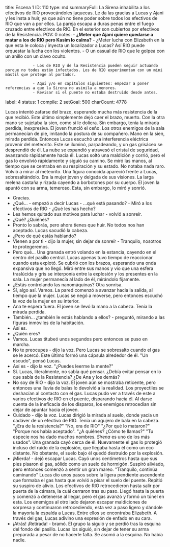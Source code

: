 title:          Escena 1
ID:             110
type:           md
summaryFull:    La Sirena inhabilita a los efectivos de RIO provocándoles jaquecas. Le da las gracias a Lucas y Ajani y les insta a huir, ya que aún no tiene poder sobre todos los efectivos de RIO que van a por ellos. La pareja escapa a duras penas entre el fuego cruzado entre efectivos de RIO. En el exterior son cubiertos por efectivos de la Resistencia.
POV:            0
notes:          - **¿Meter que Ajani quiere quedarse a matar a los de RIO pero Kasim lo calma?**
                - ¿Meter lucha con Elizabeth en la que esta le coloca / inyecta un localizador a Lucas? Así RIO puede orquestar la lucha con los violentos.
                - O un casual de RIO que le golpea con un anillo con un clavo oculto.
                
                - Los de RIO y de la Resistencia pueden seguir actuando porque no todos están infectados. Los de RIO experimentan con un mini mástil que protege al portador.
                
                - Aquí y/o en capítulos siguientes: empezar a poner referencias a que la Sirena no asimila a menores.
                - Revisar si el puente no estaba destruido desde antes.
label:          4
status:         1
compile:        2
setGoal:        500
charCount:      4778


Lucas intentó zafarse del brazo, esperando mucha más resistencia de la que recibió. Este último simplemente dejó caer el brazo, muerto.
Con la otra mano se sujetaba la sien, como si le doliera. Sin embargo, tenía la mirada perdida, inexpresiva.
El joven frunció el ceño. Los otros enemigos de la sala permanecían de pie, imitando la postura de su compañero. Mano en la sien, mirada perdida.
Entonces Lucas escuchó una interferencia eléctrica provenir del meteorito. Este se iluminó, parpadeando, y un gas grisáceo se desprendió de él. La nube se expandió y atravesó el cristal de seguridad, avanzando rápidamente hacia él.
Lucas soltó una maldición y corrió, pero el gas lo envolvió rápidamente y siguió su camino.
Se miró las manos, al tiempo que se centraba en su respiración y su estado. No notaba nada raro.
Volvió a mirar al meteorito.
Una figura conocida apareció frente a Lucas, sobresaltándolo.
Era la mujer joven y delgada de sus visiones. La larga melena castaña y rizada cayendo a borbotones por su cuerpo.
El joven la apuntó con su arma, temeroso. Esta, sin embargo, lo miró y sonrió.
- Gracias.
- ¿Qué... - empezó a decir Lucas - ...qué está pasando? - Miró a los efectivos de RIO - ¿Qué les has hecho?
- Les hemos quitado sus motivos para luchar - volvió a sonreír.
- ¿Qué? ¿Quiénes?
- Pronto lo sabrás, pero ahora tienes que huir. No todos nos han aceptado.
Lucas sacudió la cabeza.
- ¿Pero de qué estás hablando?
- Vienen a por ti - dijo la mujer, sin dejar de sonreír - Tranquilo, nosotros te protegeremos.
- Pero qué...
Una granada entró volando en la estancia, cayendo en el centro del pasillo central. Lucas apenas tuvo tiempo de reaccionar cuando esta explotó. Se cubrió con los brazos, esperando una onda expansiva que no llegó.
Miró entre sus manos y vio que una esfera traslúcida y gris se interponía entre la explosión y los presentes en la sala.
La mujer permanecía al lado de él, mirándolo fijamente.
- ¿Estás controlando las nanomáquinas?
Otra sonrisa.
- Sí, algo así. Vamos.
La pared comenzó a avanzar hacia la salida, al tiempo que la mujer.
Lucas se negó a moverse, pero entonces escuchó la voz de la mujer en su interior.
- Ana te espera fuera.
El joven se llevó la mano a la cabeza.
Tenía la mirada perdida.
- También... ¿también le estás hablando a ellos? - preguntó, mirando a las figuras inmóviles de la habitación.
- Así es.
- ¿Quién eres?
- Vamos.
Lucas titubeó unos segundos pero entonces se puso en marcha.
- No te preocupes - dijo la voz.
Pero Lucas se sobresalto cuando el gas se le acercó. Este último formó una cápsula alrededor de él.
"Un escudo", pensó Lucas.
- Así es - dijo la voz.
"¿Puedes leerme la mente?"
- Sí.
Lucas, literalmente, no sabía qué pensar. ¿Debía evitar pensar en lo que sabía de la Resistencia? ¿De Ana y los demás?
- No soy de RIO - dijo la voz.
El joven aún se mostraba reticente, pero entonces una lluvia de balas lo devolvió a la realidad.
Los proyectiles se deshacían al contacto con el gas. Lucas pudo ver a través de este a varios efectivos de RIO en el puente, disparando hacia él. Al darse cuenta de la ineficacia de los disparos, los enemigos retrocedían sin dejar de apuntar hacia el joven.
- Cuidado - dijo la voz.
Lucas dirigió la mirada al suelo, donde yacía un cadáver de un efectivo de RIO. Tenía un agujero de bala en la cabeza.
"¿Era de la resistencia?"
"No, era de RIO"
"¿Por qué lo mataron?"
"Porque nos había aceptado".
"¿A quiénes? ¿Cómo te llamas?"
"Tu especie nos ha dado muchos nombres. *Sirena* es uno de los más usados".
Una granada cayó cerca de él. Nuevamente el gas lo protegió incluso del ruido de la explosión, que llegaba hasta él como un eco distante.
No obstante, el suelo bajo él quedó destruido por la explosión.
- ¡Mierda! - dejó escapar Lucas.
Cayó unos centímetros hasta que sus pies pisaron el gas, sólido como un suelo de hormigón.
Suspiró aliviado, pero entonces comenzó a sentir un gran mareo.
"Tranquilo, continúa caminando"
Lucas dio unos pasos sobre la ligera pendiente ascendente que formaba el gas hasta que volvió a pisar el suelo del puente. Repitió su suspiro de alivio.
Los efectivos de RIO retrocedieron hasta salir por puerta de la cámara, la cuál cerraron tras su paso.
Llegó hasta la puerta y comenzó a detenerse al llegar, pero el gas avanzó y formó un túnel en esta. Los enemigos al otro lado dejaron escapar maldiciones de sorpresa y continuaron retrocediendo, esta vez a paso ligero y dándole la mayoría la espalda a Lucas.
Entre ellos se encontraba Elizabeth.
A través del gas, Lucas adivino una expresión de enfado en su cara.
- ¡Atrás! ¡Retirada! - bramó.
El grupo la siguió y se perdió tras la esquina del fondo del pasillo. Lucas los siguió, sin dejar de tener su arma preparada a pesar de no hacerle falta. Se asomó a la esquina.
No había nadie.